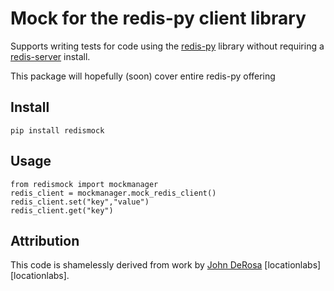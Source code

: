 # Mock for the redis-py client library

Supports writing tests for code using the [redis-py][redis-py] library 
without requiring a [redis-server][redis] install.

This package will hopefully (soon) cover entire redis-py offering

## Install

    pip install redismock
    
## Usage

    from redismock import mockmanager
    redis_client = mockmanager.mock_redis_client()
    redis_client.set("key","value")
    redis_client.get("key")

## Attribution

This code is shamelessly derived from work by [John DeRosa][john] [locationlabs][locationlabs].

[redis-py]: https://github.com/andymccurdy/redis-py
[redis]:    http://redis.io
[john]:     http://seeknuance.com/2012/02/18/replacing-redis-with-a-python-mock/

